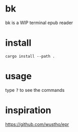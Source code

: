 # bk
bk is a WIP terminal epub reader

# install

    cargo install --path .

# usage

type <kbd>?</kbd> to see the commands

# inspiration
<https://github.com/wustho/epr>
